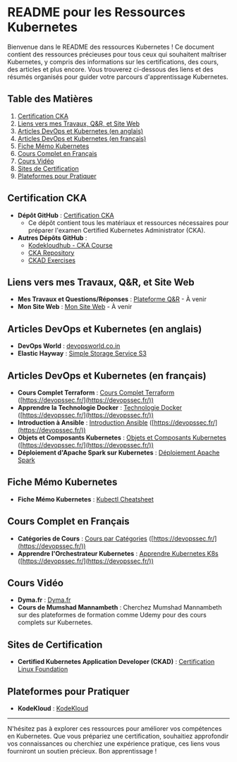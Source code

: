 # README pour les Ressources Kubernetes

Bienvenue dans le README des ressources Kubernetes ! Ce document contient des ressources précieuses pour tous ceux qui souhaitent maîtriser Kubernetes, y compris des informations sur les certifications, des cours, des articles et plus encore. Vous trouverez ci-dessous des liens et des résumés organisés pour guider votre parcours d'apprentissage Kubernetes.

## Table des Matières

1. [Certification CKA](#certification-cka)
2. [Liens vers mes Travaux, Q&R, et Site Web](#liens-vers-mes-travaux-qr-et-site-web)
3. [Articles DevOps et Kubernetes (en anglais)](#articles-devops-et-kubernetes-en-anglais)
4. [Articles DevOps et Kubernetes (en français)](#articles-devops-et-kubernetes-en-français)
5. [Fiche Mémo Kubernetes](#fiche-mémo-kubernetes)
6. [Cours Complet en Français](#cours-complet-en-français)
7. [Cours Vidéo](#cours-vidéo)
8. [Sites de Certification](#sites-de-certification)
9. [Plateformes pour Pratiquer](#plateformes-pour-pratiquer)

## Certification CKA

- **Dépôt GitHub** : [Certification CKA](https://github.com/hrhouma/CKA)
  - Ce dépôt contient tous les matériaux et ressources nécessaires pour préparer l'examen Certified Kubernetes Administrator (CKA).
- **Autres Dépôts GitHub** :
  - [Kodekloudhub - CKA Course](https://github.com/kodekloudhub/certified-kubernetes-administrator-course?tab=readme-ov-file)
  - [CKA Repository](https://github.com/hrhouma/CKA)
  - [CKAD Exercises](https://github.com/dgkanatsios/CKAD-exercises)

## Liens vers mes Travaux, Q&R, et Site Web

- **Mes Travaux et Questions/Réponses** : [Plateforme Q&R](https://your-qa-platform-url) - À venir
- **Mon Site Web** : [Mon Site Web](https://your-website-url) - À venir

## Articles DevOps et Kubernetes (en anglais)

- **DevOps World** : [devopsworld.co.in](https://www.devopsworld.co.in/)
- **Elastic Hayway** : [Simple Storage Service S3](https://devopelastichayway.com/simple-storage-service-s3/)

## Articles DevOps et Kubernetes (en français)

- **Cours Complet Terraform** : [Cours Complet Terraform](https://devopssec.fr/article/cours-complet-terraform) ([https://devopssec.fr/](https://devopssec.fr/))
- **Apprendre la Technologie Docker** : [Technologie Docker](https://devopssec.fr/article/cours-complet-apprendre-technologie-docker) ([https://devopssec.fr/](https://devopssec.fr/))
- **Introduction à Ansible** : [Introduction Ansible](https://devopssec.fr/article/introduction-cours-complet-ansible) ([https://devopssec.fr/](https://devopssec.fr/))
- **Objets et Composants Kubernetes** : [Objets et Composants Kubernetes](https://devopssec.fr/article/differents-objets-composants-kubernetes) ([https://devopssec.fr/](https://devopssec.fr/))
- **Déploiement d'Apache Spark sur Kubernetes** : [Déploiement Apache Spark](https://medium.com/@SaphE/deploying-apache-spark-on-a-local-kubernetes-cluster-a-comprehensive-guide-d4a59c6b1204)

## Fiche Mémo Kubernetes

- **Fiche Mémo Kubernetes** : [Kubectl Cheatsheet](https://kubernetes.io/fr/docs/reference/kubectl/cheatsheet/)

## Cours Complet en Français

- **Catégories de Cours** : [Cours par Catégories](https://devopssec.fr/categories) ([https://devopssec.fr/](https://devopssec.fr/))
- **Apprendre l'Orchestrateur Kubernetes** : [Apprendre Kubernetes K8s](https://devopssec.fr/article/cours-complet-apprendre-orchestrateur-kubernetes-k8s) ([https://devopssec.fr/](https://devopssec.fr/))

## Cours Vidéo

- **Dyma.fr** : [Dyma.fr](https://dyma.fr)
- **Cours de Mumshad Mannambeth** : Cherchez Mumshad Mannambeth sur des plateformes de formation comme Udemy pour des cours complets sur Kubernetes.

## Sites de Certification

- **Certified Kubernetes Application Developer (CKAD)** : [Certification Linux Foundation](https://training.linuxfoundation.org/certification/certified-kubernetes-application-developer-ckad)

## Plateformes pour Pratiquer

- **KodeKloud** : [KodeKloud](https://kodekloud.com)

---

N'hésitez pas à explorer ces ressources pour améliorer vos compétences en Kubernetes. Que vous prépariez une certification, souhaitiez approfondir vos connaissances ou cherchiez une expérience pratique, ces liens vous fourniront un soutien précieux. Bon apprentissage !
